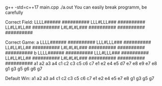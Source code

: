 
g++ -std=c++17 main.cpp
./a.out
You can easily break programm, be carefully

Correct Field:
LLLL######
##########
LLL#LLL###
##########
LL#LL#LL##
##########
L#L#L#L###
##########
##########
##########

Correct Game:
a
LLLL######
##########
LLL#LLL###
##########
LL#LL#LL##
##########
L#L#L#L###
##########
##########
##########
b
LLLL######
##########
LLL#LLL###
##########
LL#LL#LL##
##########
L#L#L#L###
##########
##########
##########
a1
a2
a3
a4
c1
c2
c3
c5
c6
c7
e1
e2
e4
e5
d7
e7
e8
e9
e7
e8
g1
g3
g5
g6
g6
g7









Default Win:
a1
a2
a3
a4
c1
c2
c3
c5
c6
c7
e1
e2
e4
e5
e7
e8
g1
g3
g5
g7

